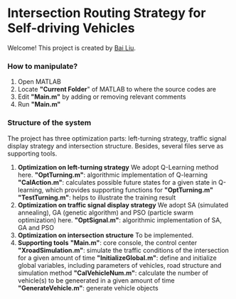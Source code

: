 # Intersection Routing Strategy for Self-driving Vehicles

Welcome! This project is created by [Bai Liu](http://bailiu.me).

### How to manipulate?
1. Open MATLAB
2. Locate **"Current Folder**" of MATLAB to where the source codes are
3. Edit **"Main.m"** by adding or removing relevant comments
4. Run **"Main.m"**

### Structure of the system
The project has three optimization parts: left-turning strategy, traffic signal display strategy and intersection structure. Besides, several files serve as supporting tools.

1. **Optimization on left-turning strategy**
	We adopt Q-Learning method here. 
	**"OptTurning.m"**: algorithmic implementation of Q-learning
	**"CalAction.m"**: calculates possible future states for a given state in Q-learning, which provides supporting functions for **"OptTurning.m"**
	**"TestTurning.m"**: helps to illustrate the training result
2. **Optimization on traffic signal display strategy**
	We adopt SA (simulated annealing), GA (genetic algorithm) and PSO (particle swarm optimization) here.
	**"OptSignal.m"**: algorithmic implementation of SA, GA and PSO
3. **Optimization on intersection structure**
	To be implemented.
4. **Supporting tools**
	**"Main.m"**: core console, the control center
	**"XroadSimulation.m"**: simulate the traffic conditions of the intersection for a given amount of time
	**"InitializeGlobal.m"**: define and initialize global variables, including parameters of vehicles, road structure and simulation method
	**"CalVehicleNum.m"**: calculate the number of vehicle(s) to be geneerated in a given amount of time
	**"GenerateVehicle.m"**: generate vehicle objects





